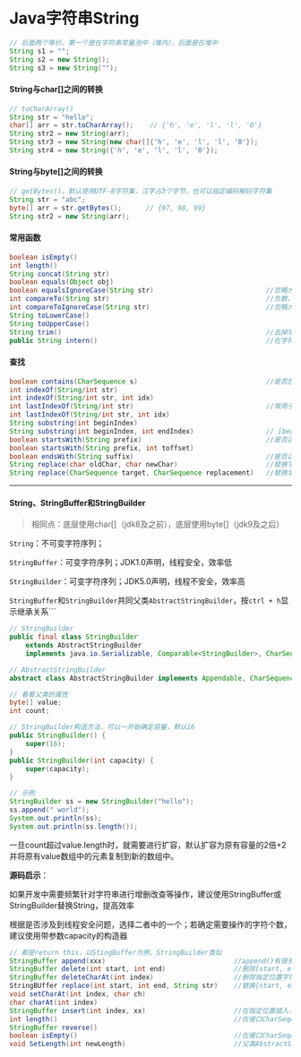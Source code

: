 # Java字符串String

```java
// 后面两个等价，第一个是在字符串常量池中（堆内），后面是在堆中
String s1 = "";
String s2 = new String();
String s3 = new String("");
```

#### String与char[]之间的转换

```java
// toCharArray()
String str = "hello";
char[] arr = str.toCharArray();    // {'h', 'e', 'l', 'l', '0'}
String str2 = new String(arr);
String str3 = new String(new char[]{'h', 'e', 'l', 'l', '0'});
String str4 = new String({'h', 'e', 'l', 'l', '0'});
```

#### String与byte[]之间的转换

```java
// getBytes()，默认使用UTF-8字符集，汉字占3个字节，也可以指定编码解码字符集
String str = "abc";
byte[] arr = str.getBytes();      // {97, 98, 99}
String str2 = new String(arr);
```

#### 常用函数

```java
boolean isEmpty()
int length()
String concat(String str)
boolean equals(Object obj)
boolean equalsIgnoreCase(String str)                            //忽略大小写比较
int compareTo(String str)                                       //负数，0，正数
int compareToIgnoreCase(String str)                             //忽略大小写比较
String toLowerCase()
String toUpperCase()
String trim()                                                   //去掉字符串前后空格
public String intern()                                          //在字符串常量池中共享
```

#### 查找

```java
boolean contains(CharSequence s)                                //是否包含子串
int indexOf(String/int str)
int indexOf(String/int str, int idx)
int lastIndexOf(String/int str)                                 //常用于路径中提取文件名，找"."
int lastIndexOf(String/int str, int idx)
String substring(int beginIndex)            
String substring(int beginIndex, int endIndex)                  // [beginIndex, endIndex)
boolean startsWith(String prefix)                               //是否以字符串s开头
boolean startsWith(String prefix, int toffset)
boolean endsWith(String suffix)                                 //是否以字符串s结束
String replace(char oldChar, char newChar)                      //替换字符
String replace(CharSequence target, CharSequence replacement)   //替换字符串
```

---

#### String、StringBuffer和StringBuilder

> 相同点：底层使用char[]（jdk8及之前），底层使用byte[]（jdk9及之后）

`String`：不可变字符序列；

`StringBuffer`：可变字符序列；JDK1.0声明，线程安全，效率低

`StringBuilder`：可变字符序列；JDK5.0声明，线程不安全，效率高

`StringBuffer`和`StringBuilder`共同父类`AbstractStringBuilder`，按`ctrl + h`显示继承关系```

```java
// StringBuilder
public final class StringBuilder
    extends AbstractStringBuilder
    implements java.io.Serializable, Comparable<StringBuilder>, CharSequence{...}

// AbstractStringBuilder
abstract class AbstractStringBuilder implements Appendable, CharSequence{...}

// 看看父类的属性
byte[] value;
int count;

// StringBuilder构造方法，可以一开始确定容量，默认16
public StringBuilder() {
    super(16);
}
public StringBuilder(int capacity) {
    super(capacity);
}

// 示例
StringBuilder ss = new StringBuilder("hello");
ss.append(" world");
System.out.println(ss);
System.out.println(ss.length());
```

一旦count超过value.length时，就需要进行扩容，默认扩容为原有容量的2倍+2并将原有value数组中的元素复制到新的数组中。

**源码启示**：

如果开发中需要频繁针对字符串进行增删改查等操作，建议使用StringBuffer或StringBuilder替换String，提高效率

根据是否涉及到线程安全问题，选择二者中的一个；若确定需要操作的字符个数，建议使用带参数capacity的构造器

```java
// 都是return this，以StingBuffer为例，StringBuilder类似
StringBuffer append(xxx)                                //append()有很多方法，进行追加
StringBuffer delete(int start, int end)                 //删除[start, end)之间字符
StringBuffer deleteCharAt(int index)                    //删除指定位置字符
StringBUffer replace(int start, int end, String str)    //替换[start, end)之间字符为str
void setCharAt(int index, char ch)
char charAt(int index)
StringBuffer insert(int index, xx)                      //在指定位置插入，很多方法
int length()                                            //在接口CharSequence中
StringBuffer reverse() 
boolean isEmpty()                                       //在接口CharSequence中
void SetLength(int newLength)                           //父类AbstractStringBuilder中
```

